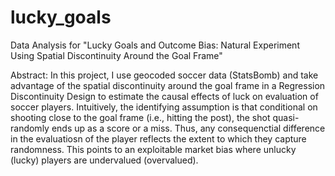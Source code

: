 # lucky_goals
Data Analysis for "Lucky Goals and Outcome Bias: Natural Experiment Using Spatial Discontinuity Around the Goal Frame"

Abstract: In this project, I use geocoded soccer data (StatsBomb) and take advantage of the spatial discontinuity around the goal frame in a Regression Discontinuity Design to estimate the causal effects of luck on evaluation of soccer players. Intuitively, the identifying assumption is that conditional on shooting close to the goal frame (i.e., hitting the post), the shot quasi-randomly ends up as a score or a miss. Thus, any consequenctial difference in the evaluatiosn of the player reflects the extent to which they capture randomness. This points to an exploitable market bias where unlucky (lucky) players are undervalued (overvalued).
